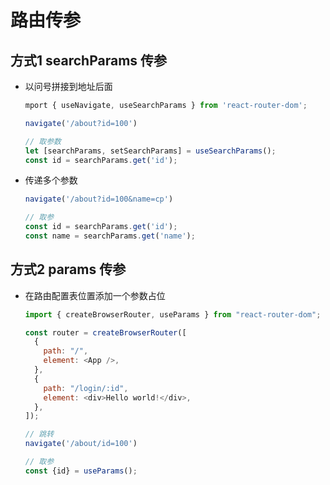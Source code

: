 # 路由传参

## 方式1 searchParams 传参

+ 以问号拼接到地址后面

  ```js
  mport { useNavigate, useSearchParams } from 'react-router-dom';

  navigate('/about?id=100')

  // 取参数
  let [searchParams, setSearchParams] = useSearchParams();
  const id = searchParams.get('id');
  ```

+ 传递多个参数

  ```js
  navigate('/about?id=100&name=cp')

  // 取参
  const id = searchParams.get('id');
  const name = searchParams.get('name');
  ```

## 方式2 params 传参

+ 在路由配置表位置添加一个参数占位

  ```js
  import { createBrowserRouter, useParams } from "react-router-dom";

  const router = createBrowserRouter([
    {
      path: "/",
      element: <App />,
    },
    {
      path: "/login/:id",
      element: <div>Hello world!</div>,
    },
  ]);

  // 跳转
  navigate('/about/id=100')

  // 取参
  const {id} = useParams();

  ```
